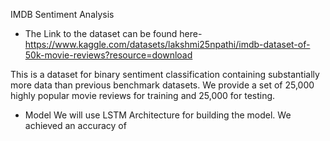 IMDB Sentiment Analysis 

- The Link to the dataset can be found here- https://www.kaggle.com/datasets/lakshmi25npathi/imdb-dataset-of-50k-movie-reviews?resource=download

This is a dataset for binary sentiment classification containing substantially more data than previous benchmark datasets. We provide a set of 25,000 highly popular movie reviews for training and 25,000 for testing.

- Model
We will use LSTM Architecture for building the model.
We achieved an accuracy of 
